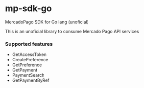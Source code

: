 # mp-sdk-go
MercadoPago SDK for Go lang (unoficial)

This is an unoficial library to consume Mercado Pago API services

### Supported features
- GetAccessToken
- CreatePreference
- GetPreference
- GetPayment
- PaymentSearch
- GetPaymentByRef
